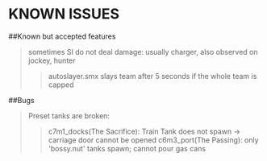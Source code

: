 # KNOWN ISSUES

##Known but accepted features     
> sometimes SI do not deal damage: usually charger, also observed on jockey, hunter  
>> autoslayer.smx slays team after 5 seconds if the whole team is capped
 
##Bugs     
> Preset tanks are broken:
>> c7m1_docks(The Sacrifice): Train Tank does not spawn -> carriage door cannot be opened
>> c6m3_port(The Passing): only 'bossy.nut' tanks spawn; cannot pour gas cans





